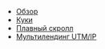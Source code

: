 - [Обзор](/)
- [Куки](/pages/cookie.md)
- [Плавный скролл](/pages/smooth-scroll.md)
- [Мультилендинг UTM/IP](/pages/multilanding.md)
